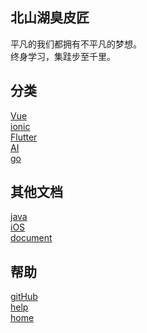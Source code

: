 ## 北山湖臭皮匠

平凡的我们都拥有不平凡的梦想。<br/>
终身学习，集跬步至千里。

## 分类
  [Vue](Vue/) <br/>
  [ionic](ionic/) <br/>
  [Flutter](Flutter) <br/>
  [AI](AI) <br/>
  [go](go) <br/>

## 其他文档
  [java](java/) <br/>
  [iOS](iOS/) <br/>
  [document](document/) <br/>

## 帮助
  [gitHub](https://github.com/taoGod/extraordinarywen) <br/>
  [help](Markdown.md) <br/>
  [home]() <br/>

